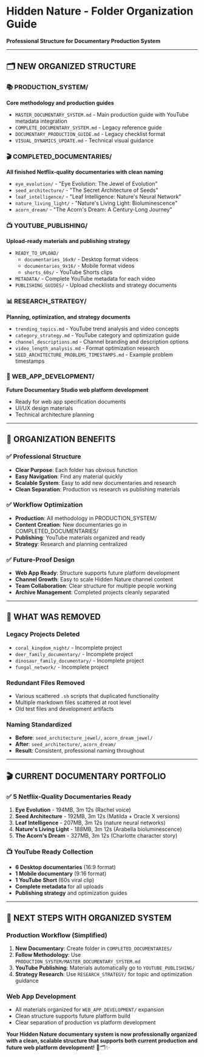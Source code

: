 # Hidden Nature - Folder Organization Guide
**Professional Structure for Documentary Production System**

---

## 🗂️ **NEW ORGANIZED STRUCTURE**

### **📚 PRODUCTION_SYSTEM/**
**Core methodology and production guides**
- `MASTER_DOCUMENTARY_SYSTEM.md` - Main production guide with YouTube metadata integration
- `COMPLETE_DOCUMENTARY_SYSTEM.md` - Legacy reference guide
- `DOCUMENTARY_PRODUCTION_GUIDE.md` - Legacy checklist format
- `VISUAL_DYNAMICS_UPDATE.md` - Technical visual guidance

### **🎬 COMPLETED_DOCUMENTARIES/**
**All finished Netflix-quality documentaries with clean naming**
- `eye_evolution/` - "Eye Evolution: The Jewel of Evolution" 
- `seed_architecture/` - "The Secret Architecture of Seeds"
- `leaf_intelligence/` - "Leaf Intelligence: Nature's Neural Network"
- `nature_living_light/` - "Nature's Living Light: Bioluminescence"
- `acorn_dream/` - "The Acorn's Dream: A Century-Long Journey"

### **📺 YOUTUBE_PUBLISHING/**
**Upload-ready materials and publishing strategy**
- `READY_TO_UPLOAD/`
  - `documentaries_16x9/` - Desktop format videos
  - `documentaries_9x16/` - Mobile format videos  
  - `shorts_60s/` - YouTube Shorts clips
- `METADATA/` - Complete YouTube metadata for each video
- `PUBLISHING_GUIDES/` - Upload checklists and strategy documents

### **📊 RESEARCH_STRATEGY/**  
**Planning, optimization, and strategy documents**
- `trending_topics.md` - YouTube trend analysis and video concepts
- `category_strategy.md` - YouTube category and optimization guide
- `channel_descriptions.md` - Channel branding and description options
- `video_length_analysis.md` - Format optimization research
- `SEED_ARCHITECTURE_PROBLEMS_TIMESTAMPS.md` - Example problem timestamps

### **🚀 WEB_APP_DEVELOPMENT/**
**Future Documentary Studio web platform development**
- Ready for web app specification documents
- UI/UX design materials
- Technical architecture planning

---

## 🎯 **ORGANIZATION BENEFITS**

### **✅ Professional Structure**
- **Clear Purpose**: Each folder has obvious function
- **Easy Navigation**: Find any material quickly
- **Scalable System**: Easy to add new documentaries and research
- **Clean Separation**: Production vs research vs publishing materials

### **✅ Workflow Optimization**
- **Production**: All methodology in PRODUCTION_SYSTEM/
- **Content Creation**: New documentaries go in COMPLETED_DOCUMENTARIES/
- **Publishing**: YouTube materials organized and ready
- **Strategy**: Research and planning centralized

### **✅ Future-Proof Design**
- **Web App Ready**: Structure supports future platform development
- **Channel Growth**: Easy to scale Hidden Nature channel content
- **Team Collaboration**: Clear structure for multiple people working
- **Archive Management**: Completed projects cleanly separated

---

## 🌟 **WHAT WAS REMOVED**

### **Legacy Projects Deleted**
- `coral_kingdom_night/` - Incomplete project
- `deer_family_documentary/` - Incomplete project  
- `dinosaur_family_documentary/` - Incomplete project
- `fungal_network/` - Incomplete project

### **Redundant Files Removed**
- Various scattered `.sh` scripts that duplicated functionality
- Multiple markdown files scattered at root level
- Old test files and development artifacts

### **Naming Standardized**
- **Before**: `seed_architecture_jewel/`, `acorn_dream_jewel/`
- **After**: `seed_architecture/`, `acorn_dream/`
- **Result**: Consistent, professional naming throughout

---

## 🎬 **CURRENT DOCUMENTARY PORTFOLIO**

### **✅ 5 Netflix-Quality Documentaries Ready**
1. **Eye Evolution** - 194MB, 3m 12s (Rachel voice)
2. **Seed Architecture** - 192MB, 3m 12s (Matilda + Oracle X versions)
3. **Leaf Intelligence** - 207MB, 3m 12s (nature neural networks)
4. **Nature's Living Light** - 188MB, 3m 12s (Arabella bioluminescence)
5. **The Acorn's Dream** - 327MB, 3m 12s (Charlotte character story)

### **📺 YouTube Ready Collection**
- **6 Desktop documentaries** (16:9 format)
- **1 Mobile documentary** (9:16 format)
- **1 YouTube Short** (60s viral clip)
- **Complete metadata** for all uploads
- **Publishing strategy** and optimization guides

---

## 🚀 **NEXT STEPS WITH ORGANIZED SYSTEM**

### **Production Workflow (Simplified)**
1. **New Documentary**: Create folder in `COMPLETED_DOCUMENTARIES/`
2. **Follow Methodology**: Use `PRODUCTION_SYSTEM/MASTER_DOCUMENTARY_SYSTEM.md`
3. **YouTube Publishing**: Materials automatically go to `YOUTUBE_PUBLISHING/`
4. **Strategy Research**: Use `RESEARCH_STRATEGY/` for topic and optimization guidance

### **Web App Development**
- All materials organized for `WEB_APP_DEVELOPMENT/` expansion
- Clean structure supports future platform build
- Clear separation of production vs platform development

**Your Hidden Nature documentary system is now professionally organized with a clean, scalable structure that supports both current production and future web platform development!** 🌿🗂️✨
